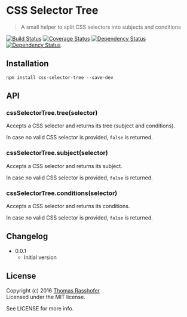 # CSS Selector Tree

> A small helper to split CSS selectors into subjects and conditions

[![Build Status](https://travis-ci.org/rasshofer/cssSelectorTree.svg)](https://travis-ci.org/rasshofer/css-selector-tree)
[![Coverage Status](https://coveralls.io/repos/github/rasshofer/css-selector-tree/badge.svg)](https://coveralls.io/github/rasshofer/css-selector-tree)
[![Dependency Status](https://david-dm.org/rasshofer/css-selector-tree/status.svg)](https://david-dm.org/rasshofer/css-selector-tree)
[![Dependency Status](https://david-dm.org/rasshofer/css-selector-tree/dev-status.svg)](https://david-dm.org/rasshofer/css-selector-tree)

## Installation

```shell
npm install css-selector-tree --save-dev
```

## API

### cssSelectorTree.tree(selector)

Accepts a CSS selector and returns its tree (subject and conditions).

In case no valid CSS selector is provided, `false` is returned.

### cssSelectorTree.subject(selector)

Accepts a CSS selector and returns its subject.

In case no valid CSS selector is provided, `false` is returned.

### cssSelectorTree.conditions(selector)

Accepts a CSS selector and returns its conditions.

In case no valid CSS selector is provided, `false` is returned.

## Changelog

* 0.0.1
  * Initial version

## License

Copyright (c) 2016 [Thomas Rasshofer](http://thomasrasshofer.com/)  
Licensed under the MIT license.

See LICENSE for more info.
